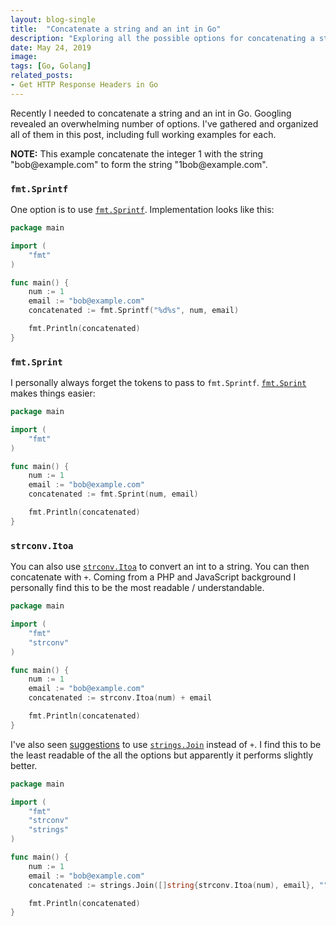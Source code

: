 ```yaml
---
layout: blog-single
title:  "Concatenate a string and an int in Go"
description: "Exploring all the possible options for concatenating a string and an int in go"
date: May 24, 2019
image: 
tags: [Go, Golang]
related_posts:
- Get HTTP Response Headers in Go
---
```


Recently I needed to concatenate a string and an int in Go. Googling revealed an overwhelming number of options. I've gathered and organized all of them in this post, including full working examples for each.

<!-- excerpt_separator -->

<div class="tout tout--secondary">
<p><b>NOTE:</b> This example concatenate the integer 1 with the string "bob@example.com" to form the string "1bob@example.com".</p>
</div>

### `fmt.Sprintf`

One option is to use [`fmt.Sprintf`](https://golang.org/pkg/fmt/#Sprintf). Implementation looks like this:

```go
package main

import (
	"fmt"
)

func main() {
	num := 1
	email := "bob@example.com"
	concatenated := fmt.Sprintf("%d%s", num, email)

	fmt.Println(concatenated)
}
```

### `fmt.Sprint`

I personally always forget the tokens to pass to `fmt.Sprintf`. [`fmt.Sprint`](https://golang.org/pkg/fmt/#Sprint) makes things easier:

```go
package main

import (
	"fmt"
)

func main() {
	num := 1
	email := "bob@example.com"
	concatenated := fmt.Sprint(num, email)

	fmt.Println(concatenated)
}
```

### `strconv.Itoa`

You can also use [`strconv.Itoa`](https://golang.org/pkg/strconv/#Itoa) to convert an int to a string. You can then concatenate with `+`. Coming from a PHP and JavaScript background I personally find this to be the most readable / understandable.

```go
package main

import (
	"fmt"
	"strconv"
)

func main() {
	num := 1
	email := "bob@example.com"
	concatenated := strconv.Itoa(num) + email

	fmt.Println(concatenated)
}
```

I've also seen [suggestions](https://stackoverflow.com/a/35624701) to use [`strings.Join`](https://golang.org/pkg/strings/#Join) instead of `+`. I find this to be the least readable of the all the options but apparently it performs slightly better.

```go
package main

import (
	"fmt"
	"strconv"
	"strings"
)

func main() {
	num := 1
	email := "bob@example.com"
	concatenated := strings.Join([]string{strconv.Itoa(num), email}, "")

	fmt.Println(concatenated)
}
```